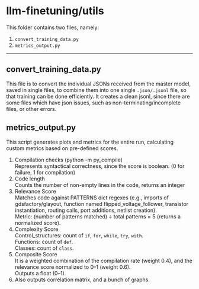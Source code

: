 # llm-finetuning/utils

This folder contains two files, namely:
1. `convert_training_data.py`
2. `metrics_output.py`

------------------------------------------------------------------

## convert_training_data.py

This file is to convert the individual JSONs received from the master model, saved in single files, to combine them into one single `.json/.jsonl` file, so that training can be done efficiently.
It creates a clean jsonl, since there are some files which have json issues, such as non-terminating/incomplete files, or other errors.


## metrics_output.py

This script generates plots and metrics for the entire run, calculating custom metrics based on pre-defined scores.

1. Compilation checks (python -m py_compile) \
Represents syntactical correctness, since the score is boolean. (0 for failure, 1 for compilation)
2. Code length \
Counts the number of non-empty lines in the code, returns an integer
3. Relevance Score \
Matches code against PATTERNS dict regexes (e.g., imports of gdsfactory/glayout, function named flipped_voltage_follower, transistor instantiation, routing calls, port additions, netlist creation). \
Metric: (number of patterns matched) ÷ total patterns × 5  (returns a normalized score).
4. Complexity Score \
Control_structures: count of `if`, `for`, `while`, `try`, `with`. \
Functions: count of `def`. \
Classes: count of `class`.
5. Composite Score \
It is a weighted combination of the compilation rate (weight 0.4), and the relevance score normalized to 0–1 (weight 0.6). \
Outputs a float (0–1).
6. Also outputs correlation matrix, and a bunch of graphs.